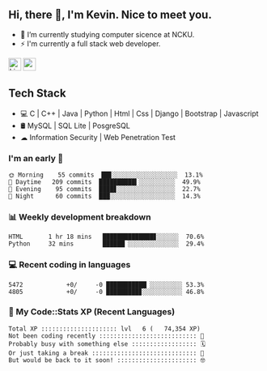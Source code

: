 ## Hi, there 👋, I'm Kevin. Nice to meet you.

- 🌱 I’m currently studying computer sicence at NCKU.
- ⚡ I'm currently a full stack web developer.

<a href="https://www.linkedin.com/in/kevin12686/"><img alt="LinkedIn" src="https://img.shields.io/badge/linkedin%20-%230077B5.svg?&style=for-the-badge&logo=linkedin&logoColor=white" height=25></a>
<a href="https://www.instagram.com/kevin12686/"><img src="https://img.shields.io/badge/instagram-3f729b?&style=for-the-badge&logo=instagram&logoColor=white" height=25></a>

## Tech Stack

* 💻 C | C++ | Java | Python | Html | Css | Django | Bootstrap | Javascript
* 🛢️ MySQL | SQL Lite | PosgreSQL
* ☁ Information Security | Web Penetration Test

### I'm an early 🐤

<!-- early_bird start -->

```text
🌞 Morning    55 commits  ██▊░░░░░░░░░░░░░░░░░░  13.1%
🌆 Daytime   209 commits  ██████████▍░░░░░░░░░░  49.9%
🌃 Evening    95 commits  ████▊░░░░░░░░░░░░░░░░  22.7%
🌙 Night      60 commits  ███░░░░░░░░░░░░░░░░░░  14.3%
```

<!-- early_bird end -->

### 📊 Weekly development breakdown

<!-- code_time start -->

```text
HTML       1 hr 18 mins   ██████████████▊░░░░░░  70.6%
Python     32 mins        ██████▏░░░░░░░░░░░░░░  29.4%
```

<!-- code_time end -->

### 💻 Recent coding in languages

<!-- code_diff start -->

```text
5472            +0/     -0 ███████████▏░░░░░░░░░ 53.3%
4805            +0/     -0 █████████▊░░░░░░░░░░░ 46.8%
```

<!-- code_diff end -->

### 🧰 My Code::Stats XP (Recent Languages)

<!-- codestats start -->

```text
Total XP ::::::::::::::::::::: lvl   6 (   74,354 XP) 
Not been coding recently ::::::::::::::::::::::::::: 🙈
Probably busy with something else :::::::::::::::::: 🗓
Or just taking a break ::::::::::::::::::::::::::::: 🌴
But would be back to it soon! :::::::::::::::::::::: 🤓
```

<!-- codestats end -->
